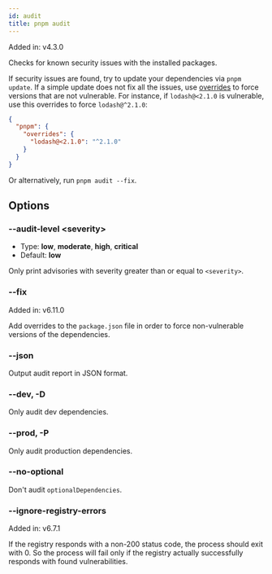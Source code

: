 ```yaml
---
id: audit
title: pnpm audit
---
```


Added in: v4.3.0

Checks for known security issues with the installed packages.

If security issues are found, try to update your dependencies via `pnpm update`.
If a simple update does not fix all the issues, use [overrides] to force
versions that are not vulnerable. For instance, if `lodash@<2.1.0` is vulnerable,
use this overrides to force `lodash@^2.1.0`:

```json title="package.json"
{
  "pnpm": {
    "overrides": {
      "lodash@<2.1.0": "^2.1.0"
    }
  }
}
```

Or alternatively, run `pnpm audit --fix`.

[overrides]: ../package_json.md#pnpmoverrides

## Options

### --audit-level \<severity\>

- Type: **low**, **moderate**, **high**, **critical**
- Default: **low**

Only print advisories with severity greater than or equal to `<severity>`.

### --fix

Added in: v6.11.0

Add overrides to the `package.json` file in order to force non-vulnerable versions of the dependencies.

### --json

Output audit report in JSON format.

### --dev, -D

Only audit dev dependencies.

### --prod, -P

Only audit production dependencies.

### --no-optional

Don't audit `optionalDependencies`.

### --ignore-registry-errors

Added in: v6.7.1

If the registry responds with a non-200 status code, the process should exit with 0.
So the process will fail only if the registry actually successfully responds with found vulnerabilities.
